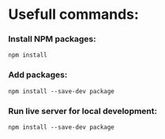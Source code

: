 # Usefull commands:

### Install NPM packages:
```
npm install
```

### Add packages:
```
npm install --save-dev package
```

### Run live server for local development:
```
npm install --save-dev package
```



